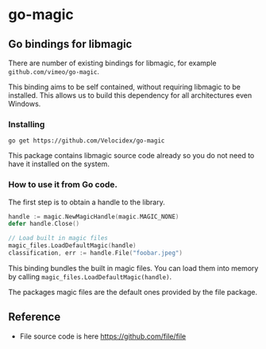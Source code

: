 # go-magic #

## Go bindings for libmagic ##

There are number of existing bindings for libmagic, for example
`github.com/vimeo/go-magic`.

This binding aims to be self contained, without requiring libmagic to
be installed. This allows us to build this dependency for all
architectures even Windows.

### Installing ###

```
go get https://github.com/Velocidex/go-magic
```

This package contains libmagic source code already so you do not need
to have it installed on the system.

### How to use it from Go code.

The first step is to obtain a handle to the library.

```go
handle := magic.NewMagicHandle(magic.MAGIC_NONE)
defer handle.Close()

// Load built in magic files
magic_files.LoadDefaultMagic(handle)
classification, err := handle.File("foobar.jpeg")
```

This binding bundles the built in magic files. You can load them into
memory by calling `magic_files.LoadDefaultMagic(handle)`.

The packages magic files are the default ones provided by the file
package.

## Reference

* File source code is here https://github.com/file/file

